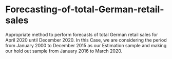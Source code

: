 # Forecasting-of-total-German-retail-sales 

Appropriate method to perform forecasts of total German retail sales for April 2020 until December 2020. 
In this Case, we are considering the period from January 2000 to December 2015 as our Estimation sample and 
making our hold out sample from January 2016 to March 2020.
